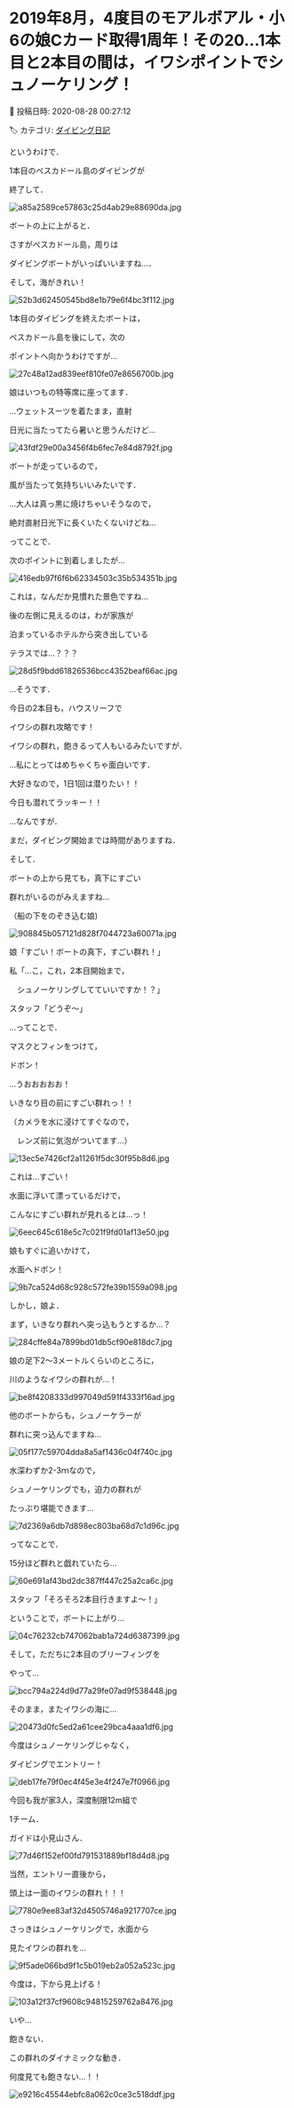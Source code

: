 # 2019年8月，4度目のモアルボアル・小6の娘Cカード取得1周年！その20…1本目と2本目の間は，イワシポイントでシュノーケリング！

📅 投稿日時: 2020-08-28 00:27:12

🏷️ カテゴリ: [ダイビング日記](ce3a7a8d424d112fce83ee85c81a0e344.md)

というわけで．


1本目のぺスカドール島のダイビングが


終了して．




![a85a2589ce57863c25d4ab29e88690da.jpg](images/a85a2589ce57863c25d4ab29e88690da.jpg)







ボートの上に上がると．


さすがぺスカドール島，周りは


ダイビングボートがいっぱいいますね…．


そして，海がきれい！




![52b3d62450545bd8e1b79e6f4bc3f112.jpg](images/52b3d62450545bd8e1b79e6f4bc3f112.jpg)







1本目のダイビングを終えたボートは，


ぺスカドール島を後にして，次の


ポイントへ向かうわけですが…




![27c48a12ad839eef810fe07e8656700b.jpg](images/27c48a12ad839eef810fe07e8656700b.jpg)




娘はいつもの特等席に座ってます．


…ウェットスーツを着たまま，直射


日光に当たってたら暑いと思うんだけど…




![43fdf29e00a3456f4b6fec7e84d8792f.jpg](images/43fdf29e00a3456f4b6fec7e84d8792f.jpg)




ボートが走っているので，


風が当たって気持ちいいみたいです．





…大人は真っ黒に焼けちゃいそうなので，


絶対直射日光下に長くいたくないけどね…





ってことで．


次のポイントに到着しましたが…




![416edb97f6f6b62334503c35b534351b.jpg](images/416edb97f6f6b62334503c35b534351b.jpg)







これは，なんだか見慣れた景色ですね…


後の左側に見えるのは，わが家族が


泊まっているホテルから突き出している


テラスでは…？？？




![28d5f9bdd61826536bcc4352beaf66ac.jpg](images/28d5f9bdd61826536bcc4352beaf66ac.jpg)




…そうです．


今日の2本目も，ハウスリーフで


イワシの群れ攻略です！





イワシの群れ，飽きるって人もいるみたいですが．


…私にとってはめちゃくちゃ面白いです．


大好きなので，1日1回は潜りたい！！


今日も潜れてラッキー！！





…なんですが．


まだ，ダイビング開始までは時間がありますね．


そして．


ボートの上から見ても，真下にすごい


群れがいるのがみえますね…


（船の下をのぞき込む娘)




![908845b057121d828f7044723a60071a.jpg](images/908845b057121d828f7044723a60071a.jpg)







娘「すごい！ボートの真下，すごい群れ！」





私「…こ，これ，2本目開始まで，


　シュノーケリングしてていいですか！？」





スタッフ「どうぞ～」





…ってことで．


マスクとフィンをつけて，


ドボン！





…うおおおおお！


いきなり目の前にすごい群れっ！！


（カメラを水に浸けてすぐなので，


　レンズ前に気泡がついてます…）




![13ec5e7426cf2a11261f5dc30f95b8d6.jpg](images/13ec5e7426cf2a11261f5dc30f95b8d6.jpg)







これは…すごい！


水面に浮いて漂っているだけで，


こんなにすごい群れが見れるとは…っ！




![6eec645c618e5c7c021f9fd01af13e50.jpg](images/6eec645c618e5c7c021f9fd01af13e50.jpg)







娘もすぐに追いかけて，


水面へドボン！




![9b7ca524d68c928c572fe39b1559a098.jpg](images/9b7ca524d68c928c572fe39b1559a098.jpg)







しかし，娘よ．


まず，いきなり群れへ突っ込もうとするか…？




![284cffe84a7899bd01db5cf90e818dc7.jpg](images/284cffe84a7899bd01db5cf90e818dc7.jpg)







娘の足下2～3メートルくらいのところに，


川のようなイワシの群れが…！




![be8f4208333d997049d591f4333f16ad.jpg](images/be8f4208333d997049d591f4333f16ad.jpg)







他のボートからも，シュノーケラーが


群れに突っ込んでますね…




![05f177c59704dda8a5af1436c04f740c.jpg](images/05f177c59704dda8a5af1436c04f740c.jpg)







水深わずか2-3ｍなので，


シュノーケリングでも，迫力の群れが


たっぷり堪能できます…




![7d2369a6db7d898ec803ba68d7c1d96c.jpg](images/7d2369a6db7d898ec803ba68d7c1d96c.jpg)







ってなことで．


15分ほど群れと戯れていたら…




![60e691af43bd2dc387ff447c25a2ca6c.jpg](images/60e691af43bd2dc387ff447c25a2ca6c.jpg)







スタッフ「そろそろ2本目行きますよ～！」





ということで，ボートに上がり…




![04c76232cb747062bab1a724d6387399.jpg](images/04c76232cb747062bab1a724d6387399.jpg)




そして，ただちに2本目のブリーフィングを


やって…




![bcc794a224d9d77a29fe07ad9f538448.jpg](images/bcc794a224d9d77a29fe07ad9f538448.jpg)




そのまま，またイワシの海に…




![20473d0fc5ed2a61cee29bca4aaa1df6.jpg](images/20473d0fc5ed2a61cee29bca4aaa1df6.jpg)




今度はシュノーケリングじゃなく，


ダイビングでエントリー！




![deb17fe79f0ec4f45e3e4f247e7f0966.jpg](images/deb17fe79f0ec4f45e3e4f247e7f0966.jpg)







今回も我が家3人，深度制限12m組で


1チーム．


ガイドは小見山さん．




![77d46f152ef00fd791531889bf18d4d8.jpg](images/77d46f152ef00fd791531889bf18d4d8.jpg)







当然，エントリー直後から，


頭上は一面のイワシの群れ！！！




![7780e9ee83af32d4505746a9217707ce.jpg](images/7780e9ee83af32d4505746a9217707ce.jpg)







さっきはシュノーケリングで，水面から


見たイワシの群れを…




![9f5ade066bd9f1c5b019eb2a052a523c.jpg](images/9f5ade066bd9f1c5b019eb2a052a523c.jpg)







今度は，下から見上げる！




![103a12f37cf9608c94815259762a8476.jpg](images/103a12f37cf9608c94815259762a8476.jpg)







いや…


飽きない．


この群れのダイナミックな動き．


何度見ても飽きない…！！




![e9216c45544ebfc8a062c0ce3c518ddf.jpg](images/e9216c45544ebfc8a062c0ce3c518ddf.jpg)
